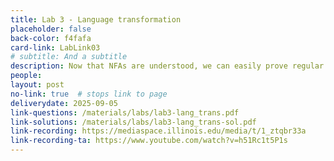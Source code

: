 ```yaml
---
title: Lab 3 - Language transformation
placeholder: false
back-color: f4fafa
card-link: LabLink03
# subtitle: And a subtitle
description: Now that NFAs are understood, we can easily prove regular closure for a variety of operations. 
people:
layout: post
no-link: true  # stops link to page 
deliverydate: 2025-09-05
link-questions: /materials/labs/lab3-lang_trans.pdf
link-solutions: /materials/labs/lab3-lang_trans-sol.pdf
link-recording: https://mediaspace.illinois.edu/media/t/1_ztqbr33a
link-recording-ta: https://www.youtube.com/watch?v=h51Rc1t5P1s
---
```










